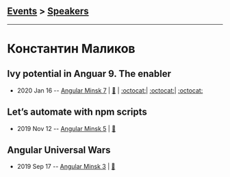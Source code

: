 ## [Events](../README.md) > [Speakers](../speakers.md)
---

# Константин Маликов

## Ivy potential in Anguar 9. The enabler
- 2020 Jan 16 -- [Angular Minsk 7](https://www.youtube.com/watch?v=aNcAqun3NAo)  | [:notebook:](https://slides.com/kostyamalikov/angular-future-with-ivy#/) | [:octocat:](https://github.com/malikov917/solo-component-bundle,https://github.com/malikov917/angular-elements-presentation,https://github.com/malikov917/ivy-lazy-loaded-component)| [:octocat:](https://github.com/malikov917/solo-component-bundle,https://github.com/malikov917/angular-elements-presentation,https://github.com/malikov917/ivy-lazy-loaded-component)| [:octocat:](https://github.com/malikov917/solo-component-bundle,https://github.com/malikov917/angular-elements-presentation,https://github.com/malikov917/ivy-lazy-loaded-component) 
## Let’s automate with npm scripts
- 2019 Nov 12 -- [Angular Minsk 5](https://www.youtube.com/watch?v=3EXMW5565IY)  | [:notebook:](https://drive.google.com/file/d/1kUaY1DrJdK50ZbjQ0RZ5hlG58Lh7pXmA/view)  
## Angular Universal Wars
- 2019 Sep 17 -- [Angular Minsk 3](https://www.youtube.com/watch?v=GAKsNdK8Q9Q)  | [:notebook:](https://drive.google.com/file/d/1LUixBgI6Q_syLBsdqMC5GZPtrZc1C6dn)  
